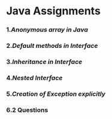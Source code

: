 # __Java Assignments__
### 1._Anonymous array in Java_
### 2._Default methods in Interface_
### 3._Inheritance in Interface_
### 4._Nested Interface_
### 5._Creation of Exception explicitly_
### 6.2 __Questions__
